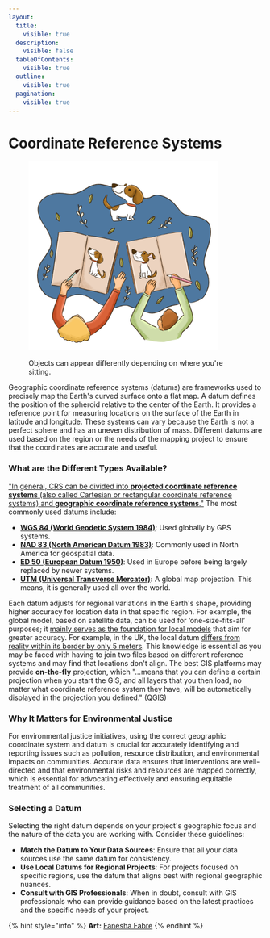 ```yaml
---
layout:
  title:
    visible: true
  description:
    visible: false
  tableOfContents:
    visible: true
  outline:
    visible: true
  pagination:
    visible: true
---
```


# Coordinate Reference Systems

<figure><img src="../.gitbook/assets/Dog.jpg" alt="" width="375"><figcaption><p>Objects can appear differently depending on where you're sitting.</p></figcaption></figure>

Geographic coordinate reference systems (datums) are frameworks used to precisely map the Earth's curved surface onto a flat map. A datum defines the position of the spheroid relative to the center of the Earth. It provides a reference point for measuring locations on the surface of the Earth in latitude and longitude. These systems can vary because the Earth is not a perfect sphere and has an uneven distribution of mass. Different datums are used based on the region or the needs of the mapping project to ensure that the coordinates are accurate and useful.&#x20;

### What are the Different Types Available?

["In general, CRS can be divided into **projected coordinate reference systems** (also called Cartesian or rectangular coordinate reference systems) and **geographic coordinate reference systems**."](https://docs.qgis.org/3.34/en/docs/gentle\_gis\_introduction/coordinate\_reference\_systems.html) The most commonly used datums include:

* [**WGS 84 (World Geodetic System 1984)**](https://gisgeography.com/wgs84-world-geodetic-system/): Used globally by GPS systems.
* [**NAD 83 (North American Datum 1983)**](https://geodesy.noaa.gov/datums/horizontal/north-american-datum-1983.shtml): Commonly used in North America for geospatial data.
* [**ED 50 (European Datum 1950)**](https://community.esri.com/t5/coordinate-reference-systems-blog/the-european-datum-a-history-part-3/ba-p/902176): Used in Europe before being largely replaced by newer systems.
* [**UTM** **(Universal Transverse Mercator)**](https://docs.qgis.org/3.34/en/docs/gentle\_gis\_introduction/coordinate\_reference\_systems.html#universal-transverse-mercator-utm-crs-in-detail)**:** A global map projection. This means, it is generally used all over the world.

Each datum adjusts for regional variations in the Earth's shape, providing higher accuracy for location data in that specific region. For example, the global model, based on satellite data, can be used for ‘one-size-fits-all’ purposes; it [mainly serves as the foundation for local models](https://desktop.arcgis.com/en/arcmap/latest/map/projections/datums.htm) that aim for greater accuracy. For example, in the UK, the local datum [differs from reality within its border by only 5 meters](https://desktop.arcgis.com/en/arcmap/10.3/guide-books/map-projections/geoid.htm).  This knowledge is essential as you may be faced with having to join two files based on different reference systems and may find that locations don't align. The best GIS platforms may provide  **on-the-fly** projection, which "...means that you can define a certain projection when you start the GIS, and all layers that you then load, no matter what coordinate reference system they have, will be automatically displayed in the projection you defined." ([QGIS](https://docs.qgis.org/3.34/en/docs/gentle\_gis\_introduction/coordinate\_reference\_systems.html#on-the-fly-projection))

### Why It Matters for Environmental Justice

For environmental justice initiatives, using the correct geographic coordinate system and datum is crucial for accurately identifying and reporting issues such as pollution, resource distribution, and environmental impacts on communities. Accurate data ensures that interventions are well-directed and that environmental risks and resources are mapped correctly, which is essential for advocating effectively and ensuring equitable treatment of all communities.

### Selecting a Datum

Selecting the right datum depends on your project's geographic focus and the nature of the data you are working with. Consider these guidelines:

* **Match the Datum to Your Data Sources**: Ensure that all your data sources use the same datum for consistency.
* **Use Local Datums for Regional Projects**: For projects focused on specific regions, use the datum that aligns best with regional geographic nuances.
* **Consult with GIS Professionals**: When in doubt, consult with GIS professionals who can provide guidance based on the latest practices and the specific needs of your project.



{% hint style="info" %}
**Art:** [Fanesha Fabre](https://www.faneshafabreart.com/)
{% endhint %}

## &#x20;
